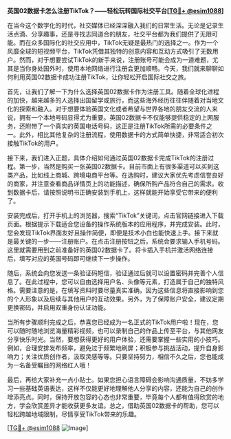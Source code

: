 **英国02数据卡怎么注册TikTok？——轻松玩转国际社交平台[[TG💪+ @esim1088](https://t.me/s/esim1088)]**

在当今这个数字化的时代，社交媒体已经深深融入我们的日常生活。无论是记录生活点滴、分享趣事，还是寻找志同道合的朋友，社交平台都为我们提供了无限可能。而在众多国际化的社交应用中，TikTok无疑是最热门的选择之一。作为一个风靡全球的短视频平台，TikTok凭借其独特的创意内容和互动方式吸引了无数用户。然而，对于想要尝试TikTok的新手来说，注册账号可能会成为一道难题，尤其是当你身处国外时，使用本地网络进行注册会更加顺畅。今天，我们就来聊聊如何利用英国02数据卡成功注册TikTok，让你轻松开启国际社交之旅。

首先，让我们了解一下为什么选择英国02数据卡作为注册工具。随着全球化进程的加快，越来越多的人选择出国留学或旅行，而这些海外经历往往伴随着对当地文化的探索和融入。对于想要体验英国文化或者希望与世界各地的朋友交流的人来说，拥有一个本地号码显得尤为重要。英国02数据卡不仅能够提供稳定的上网服务，还附带了一个真实的英国电话号码，这正是注册TikTok所需的必要条件之一。此外，相比其他复杂的注册流程，使用数据卡的方式简单快捷，非常适合初次接触TikTok的用户。

接下来，我们进入正题，具体介绍如何通过英国02数据卡完成TikTok的注册过程。第一步，当然是购买一张英国02数据卡。目前市面上有很多渠道可以买到这类产品，比如线上商城、跨境电商平台等。在选购时，建议大家优先考虑信誉良好的商家，并注意查看商品详情页上的功能描述，确保所购产品符合自己的需求。收到数据卡后，请按照说明书正确安装到手机上，这样就能开始享受它带来的便利了。

安装完成后，打开手机上的浏览器，搜索“TikTok”关键词，点击官网链接进入下载页面。根据提示下载适合您设备的操作系统版本的应用程序，并完成安装。此时，您会发现TikTok界面友好且操作简便，即便是技术小白也能快速上手。接下来就是最关键的一步——注册账户。在点击注册按钮之后，系统会要求输入手机号码。这里就需要用到之前准备好的英国02数据卡了。将卡插入手机并激活网络连接后，填写对应的英国号码即可继续下一步操作。

随后，系统会向您发送一条验证码短信，验证通过后就可以设置密码并完善个人信息了。在此过程中，您可以自由选择用户名、头像等元素，打造属于自己的独特风格。需要注意的是，在填写资料时要尽量真实准确，因为这些信息将直接影响到您的个人形象以及后续与其他用户的互动效果。另外，为了保障账户安全，建议定期更换密码，并启用双重身份认证功能。

当所有步骤顺利完成之后，恭喜您已经成为一名正式的TikTok用户啦！现在，您可以随时随地浏览海量精彩视频，也可以录制自己的作品上传至平台，与其他网友分享快乐时光。当然，要想获得更好的用户体验，还需要掌握一些实用的小技巧。例如，合理安排发布频率，避免过于频繁地刷屏；积极参与挑战活动，提升自身影响力；关注优质创作者，汲取灵感等等。只要坚持努力，相信不久之后，您也能成为一名备受瞩目的网络红人哦！

最后，再给大家补充一点小贴士。如果您担心语言障碍会影响沟通质量，不妨多学习一些基础英语表达，这样不仅能更好地理解他人分享的内容，还能为自己的创作增添亮点。同时，保持开放包容的心态也非常重要，毕竟每个人都有值得欣赏的地方，学会欣赏差异才能收获更多友谊。总之，借助英国02数据卡的帮助，您可以轻松跨越地域限制，尽情享受TikTok带来的乐趣。

[[TG💪+ @esim1088](https://t.me/s/esim1088) ![Image](https://i.postimg.cc/4NQfJmqS/Snipaste-2025-05-13-00-14-12.png)]